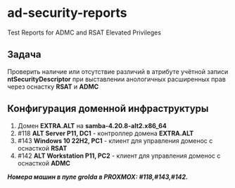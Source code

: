 # ad-security-reports
Test Reports for ADMC and RSAT Elevated Privileges

## Задача
Проверить наличие или отсутствие различий в атрибуте учётной записи **ntSecurityDescriptor**
при выставлении анологичных расширенных прав через оснастку **RSAT** и **ADMC**

## Конфигурация доменной инфраструктуры
1) Домен **EXTRA.ALT** на **samba-4.20.8-alt2.x86_64**
2) #118 **ALT Server P11,  DC1** - контроллер домена **EXTRA.ALT**
3) #143 **Windows 10 22H2, PC1** - клиент для управления доменос с оснасткой **RSAT**
4) #142 **ALT Workstation P11, PC2** - клиент для управления доменос с оснасткой **ADMC**

_**Номера машин в пуле grolda в PROXMOX: #118,#143,#142.**_
